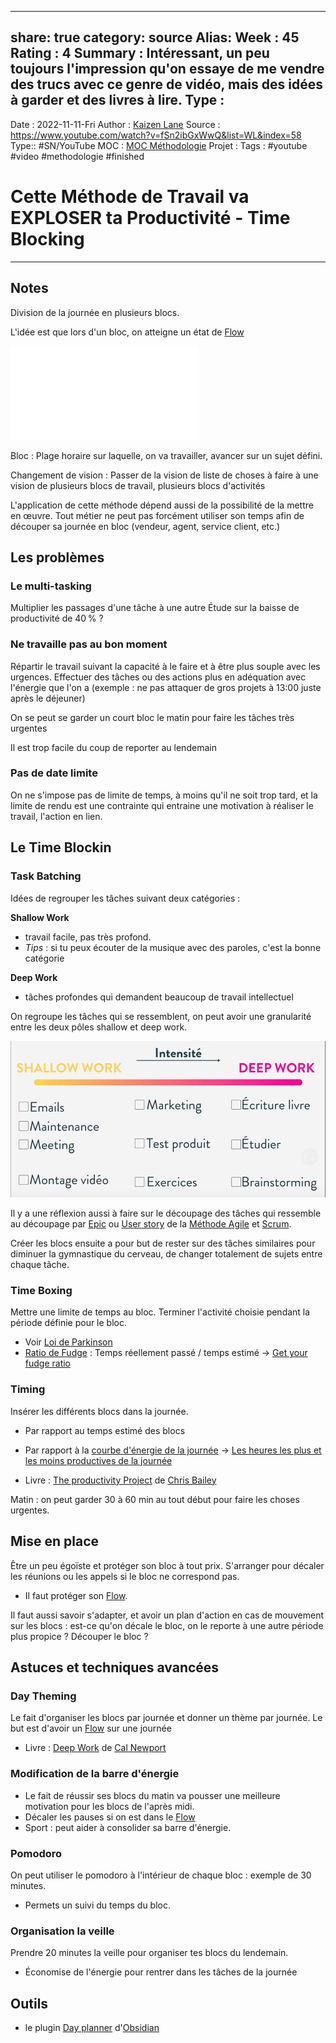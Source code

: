 


---
share: true 
category: source
Alias:
Week : 45
Rating : 4
Summary : Intéressant, un peu toujours l'impression qu'on essaye de me vendre des trucs avec ce genre de vidéo, mais des idées à garder et des livres à lire.
Type : 
---
Date : 2022-11-11-Fri
Author : [Kaizen Lane](Kaizen%20Lane.md)
Source : https://www.youtube.com/watch?v=fSn2ibGxWwQ&list=WL&index=58
Type:: #SN/YouTube 
MOC : [MOC Méthodologie](MOC%20M%C3%A9thodologie.md)
Projet : 
Tags : #youtube #video #methodologie #finished 

# Cette Méthode de Travail va EXPLOSER ta Productivité - Time Blocking


***

## Notes

Division de la journée en plusieurs blocs.

L'idée est que lors d'un bloc, on atteigne un état de [Flow](Flow.md)

![Flow](Flow.md)

Bloc : Plage horaire sur laquelle, on va travailler, avancer sur un sujet défini.

Changement de vision : Passer de la vision de liste de choses à faire à une vision de plusieurs blocs de travail, plusieurs blocs d'activités

L'application de cette méthode dépend aussi de la possibilité de la mettre en œuvre. Tout métier ne peut pas forcément utiliser son temps afin de découper sa journée en bloc (vendeur, agent, service client, etc.)

## Les problèmes

### Le multi-tasking

Multiplier les passages d'une tâche à une autre
Étude sur la baisse de productivité de 40 % ?

### Ne travaille pas au bon moment

Répartir le travail suivant la capacité à le faire et à être plus souple avec les urgences. Effectuer des tâches ou des actions plus en adéquation avec l'énergie que l'on a (exemple : ne pas attaquer de gros projets à 13:00 juste après le déjeuner)

On se peut se garder un court bloc le matin pour faire les tâches très urgentes

Il est trop facile du coup de reporter au lendemain

### Pas de date limite 

On ne s'impose pas de limite de temps, à moins qu'il ne soit trop tard, et la limite de rendu est une contrainte qui entraine une motivation à réaliser le travail, l'action en lien.

## Le Time Blockin

### Task Batching

Idées de regrouper les tâches suivant deux catégories :

**Shallow Work**
- travail facile, pas très profond.
- *Tips* : si tu peux écouter de la musique avec des paroles, c'est la bonne catégorie

**Deep Work**
- tâches profondes qui demandent beaucoup de travail intellectuel

On regroupe les tâches qui se ressemblent, on peut avoir une granularité entre les deux pôles shallow et deep work.

![Pasted image 20221111075315.png](../notes/Pasted%20image%2020221111075315.png)

Il y a une réflexion aussi à faire sur le découpage des tâches qui ressemble au découpage par [Epic](Epic.md) ou [User story](User%20story.md) de la [Méthode Agile](M%C3%A9thode%20Agile.md) et [Scrum](Scrum.md).

Créer les blocs ensuite a pour but de rester sur des tâches similaires pour diminuer la gymnastique du cerveau, de changer totalement de sujets entre chaque tâche.

### Time Boxing

Mettre une limite de temps au bloc. 
Terminer l'activité choisie pendant la période définie pour le bloc.

- Voir [Loi de Parkinson](Loi%20de%20Parkinson.md)
- [Ratio de Fudge](Ratio%20de%20Fudge.md) : Temps réellement passé / temps estimé → [Get your fudge ratio](Get%20your%20fudge%20ratio.md)

### Timing

Insérer les différents blocs dans la journée.
- Par rapport au temps estimé des blocs
- Par rapport à la [courbe d'énergie de la journée](courbe%20d'%C3%A9nergie%20de%20la%20journ%C3%A9e.md) → [Les heures les plus et les moins productives de la journée](Les%20heures%20les%20plus%20et%20les%20moins%20productives%20de%20la%20journ%C3%A9e.md)

- Livre : [The productivity Project](The%20productivity%20Project.md) de [Chris Bailey](Chris%20Bailey.md)

Matin : on peut garder 30 à 60 min au tout début pour faire les choses urgentes.


## Mise en place

Être un peu égoïste et protéger son bloc à tout prix. 
S'arranger pour décaler les réunions ou les appels si le bloc ne correspond pas.

- Il faut protéger son [Flow](Flow.md).

Il faut aussi savoir s'adapter, et avoir un plan d'action en cas de mouvement sur les blocs : est-ce qu'on décale le bloc, on le reporte à une autre période plus propice ? Découper le bloc ?

## Astuces et techniques avancées

### Day Theming

Le fait d'organiser les blocs par journée et donner un thème par journée. 
Le but est d'avoir un [Flow](Flow.md) sur une journée 

- Livre : [Deep Work](Deep%20Work.md) de [Cal Newport](Cal%20Newport.md)

### Modification de la barre d'énergie

- Le fait de réussir ses blocs du matin va pousser une meilleure motivation pour les blocs de l'après midi.
- Décaler les pauses si on est dans le [Flow](Flow.md)
- Sport : peut aider à consolider sa barre d'énergie.

### Pomodoro

On peut utiliser le pomodoro à l'intérieur de chaque bloc : exemple de 30 minutes.
- Permets un suivi du temps du bloc.

### Organisation la veille

Prendre 20 minutes la veille pour organiser tes blocs du lendemain.
- Économise de l'énergie pour rentrer dans les tâches de la journée


## Outils

- le plugin [Day planner](Day%20planner.md) d'[Obsidian](Obsidian.md)



